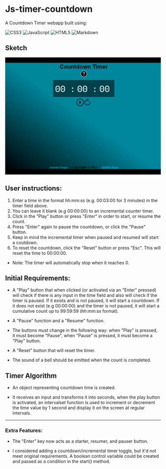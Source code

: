 # Js-timer-countdown

A Countdown Timer webapp built using:
   
![CSS3](https://img.shields.io/badge/css3-%231572B6.svg?style=flat&logo=css3&logoColor=white)
![JavaScript](https://img.shields.io/badge/javascript-%23323330.svg?style=flat&logo=javascript&logoColor=%23F7DF1E)
![HTML5](https://img.shields.io/badge/html5-%23E34F26.svg?style=flat&logo=html5&logoColor=white) ![Markdown](https://img.shields.io/badge/markdown-%23000000.svg?style=flat&logo=markdown&logoColor=white)   

## Sketch  

![Sketch](./imgs/Timer.gif)  
   

## User instructions:

1. Enter a time in the format hh:mm:ss (e.g. 00:03:00 for 3 minutes) in the timer field above.
2. You can leave it blank (e.g 00:00:00) to an incremental counter timer.
3. Click in the "Play" button or press "Enter" in order to start, or resume the count.
4. Press "Enter" again to pause the countdown, or click the "Pause" button.
5. Keep in mind the incremental timer when paused and resumed will start a coutdown.
6. To reset the countdown, click the "Reset" button or press "Esc". This will reset the time to 00:00:00.
* Note: The timer will automatically stop when it reaches 0.

## Initial Requirements:

- A "Play" button that when clicked (or activated via an "Enter" pressed) will check if there is any input in the time field
and also will check if the timer is paused. If it exists and is not paused, it will start a countdown. If it does not exist 
(e.g 00:00:00) and the timer is not paused, it will start a cumulative count up to 99:59:59 (hh:mm:ss format).

- A "Pause" function and a "Resume" function.

- The buttons must change in the following way: when "Play" is pressed, it must become "Pause", when "Pause" is pressed, it 
must become a "Play" button.

- A "Reset" button that will reset the timer.

- The sound of a bell should be emitted when the count is completed.
   
  
## Timer Algorithm
   
- An object representing countdown time is created.

- It receives an input and transforms it into seconds, when the play button is activated, an intervalset function is used
to increment or decrement the time value by 1 second and display it on the screen at regular intervals.
   
      
---
   
### Extra Features:

* The "Enter" key now acts as a starter, resumer, and pauser button.

* I considered adding a countdown/incremental timer toggle, but it'd not meet original requirements. 
A boolean control variable could be created and passed as a condition in the start() method.
